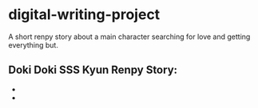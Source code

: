 # digital-writing-project

A short renpy story about a main character searching for love and getting everything but.

## Doki Doki SSS Kyun Renpy Story:
-
-
